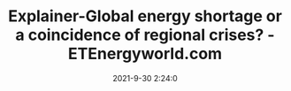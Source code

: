 ---
"title": "Explainer-Global energy shortage or a coincidence of regional crises? - ETEnergyworld.com"
"date": "2021-9-30 2:24:0"
"feed_name": "GOOGLENEWSDRILLING"
"feed_website": "https://news.google.com/search?q=drilling%2Bincident&hl=en-US&gl=US&ceid=US:en"
"feed_rss": "https://news.google.com/rss/search?q=drilling%2Bincident&hl=en-US&gl=US&ceid=US:en"
"link": "https://energy.economictimes.indiatimes.com/news/oil-and-gas/explainer-global-energy-shortage-or-a-coincidence-of-regional-crises/86632976"
"source": "{'href': 'https://energy.economictimes.indiatimes.com', 'title': 'ETEnergyworld.com'}"
"file": "_posts/2021-1-1-91d364c204dcff848fa6d6e6a94591f9ee56b831.md"
"accident": "0"
"drilling": "0"
"dead": "0"
"injured": "0"
"arrested": "0"
"where": "unknown site"
"causes": "unknown"
"place": "unknown place"
---